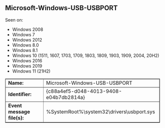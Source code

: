 ## Microsoft-Windows-USB-USBPORT

Seen on:
* Windows 2008
* Windows 7
* Windows 2012
* Windows 8.0
* Windows 8.1
* Windows 10 (1511, 1607, 1703, 1709, 1803, 1809, 1903, 1909, 2004, 20H2)
* Windows 2016
* Windows 2019
* Windows 11 (21H2)

<table border="1" class="docutils">
  <tbody>
    <tr>
      <td><b>Name:</b></td>
      <td>Microsoft-Windows-USB-USBPORT</td>
    </tr>
    <tr>
      <td><b>Identifier:</b></td>
      <td>{c88a4ef5-d048-4013-9408-e04b7db2814a}</td>
    </tr>
    <tr>
      <td><b>Event message file(s):</b></td>
      <td>%SystemRoot%\system32\drivers\usbport.sys</td>
    </tr>
  </tbody>
</table>

&nbsp;


